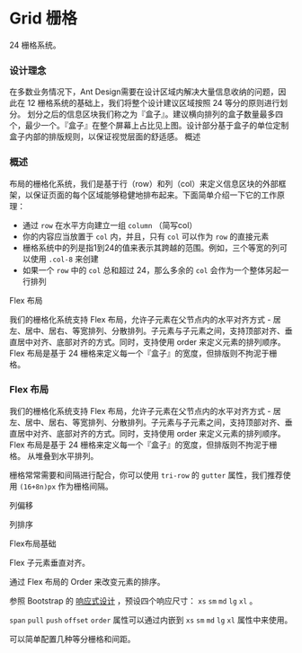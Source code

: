 
# Grid 栅格
24 栅格系统。
### 设计理念
<!-- deprecated-example(grid:grid:grid-demo) -->
在多数业务情况下，Ant Design需要在设计区域内解决大量信息收纳的问题，因此在 12 栅格系统的基础上，我们将整个设计建议区域按照 24 等分的原则进行划分。
划分之后的信息区块我们称之为『盒子』。建议横向排列的盒子数量最多四个，最少一个。『盒子』在整个屏幕上占比见上图。设计部分基于盒子的单位定制盒子内部的排版规则，以保证视觉层面的舒适感。
概述

### 概述
布局的栅格化系统，我们是基于行（row）和列（col）来定义信息区块的外部框架，以保证页面的每个区域能够稳健地排布起来。下面简单介绍一下它的工作原理：

- 通过 `row` 在水平方向建立一组 `column` （简写col）
- 你的内容应当放置于 `col` 内，并且，只有 `col` 可以作为 `row` 的直接元素
- 栅格系统中的列是指1到24的值来表示其跨越的范围。例如，三个等宽的列可以使用 `.col-8` 来创建
- 如果一个 `row` 中的 `col` 总和超过 24，那么多余的 `col` 会作为一个整体另起一行排列


Flex 布局


我们的栅格化系统支持 Flex 布局，允许子元素在父节点内的水平对齐方式 - 居左、居中、居右、等宽排列、分散排列。子元素与子元素之间，支持顶部对齐、垂直居中对齐、底部对齐的方式。同时，支持使用 order 来定义元素的排列顺序。
Flex 布局是基于 24 栅格来定义每一个『盒子』的宽度，但排版则不拘泥于栅格。

### Flex 布局
我们的栅格化系统支持 Flex 布局，允许子元素在父节点内的水平对齐方式 - 居左、居中、居右、等宽排列、分散排列。子元素与子元素之间，支持顶部对齐、垂直居中对齐、底部对齐的方式。同时，支持使用 order 来定义元素的排列顺序。
Flex 布局是基于 24 栅格来定义每一个『盒子』的宽度，但排版则不拘泥于栅格。
从堆叠到水平排列。
<!-- example(grid:grid-basic-example) -->
栅格常常需要和间隔进行配合，你可以使用  `tri-row`  的  `gutter`  属性，我们推荐使用  `(16+8n)px`  作为栅格间隔。

<!-- deprecated-example(grid:grid:grid-gutter) -->
列偏移
<!-- deprecated-example(grid:grid:grid-offset) -->
列排序
<!-- deprecated-example(grid:grid:grid-sort) -->
Flex布局基础
<!-- deprecated-example(grid:grid:grid-flex) -->
Flex 子元素垂直对齐。
<!-- deprecated-example(grid:grid:grid-flex-align) -->
通过 Flex 布局的 Order 来改变元素的排序。
<!-- deprecated-example(grid:grid:grid-flex-order) -->
参照 Bootstrap 的
<a href="[object Object]">响应式设计</a>
，预设四个响应尺寸： `xs`   `sm`   `md`   `lg`   `xl` 。

<!-- deprecated-example(grid:grid:grid-responsive) -->

`span`    `pull`   `push`   `offset`   `order`  属性可以通过内嵌到  `xs`   `sm`   `md`   `lg`   `xl`  属性中来使用。

<!-- deprecated-example(grid:grid:grid-responsive-more) -->
可以简单配置几种等分栅格和间距。
<!-- deprecated-example(grid:grid:grid-gutter-config) -->
